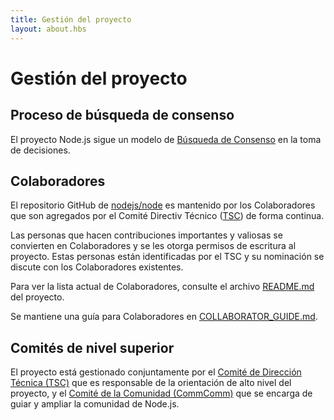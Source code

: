 ```yaml
---
title: Gestión del proyecto
layout: about.hbs
---
```

# Gestión del proyecto

## Proceso de búsqueda de consenso

El proyecto Node.js sigue un modelo de [Búsqueda de Consenso][] en la toma de decisiones.

## Colaboradores

El repositorio GitHub de [nodejs/node][] es mantenido por los Colaboradores que son agregados por el Comité Directiv Técnico ([TSC][]) de forma continua.

Las personas que hacen contribuciones importantes y valiosas se convierten en Colaboradores y se les otorga permisos de escritura al proyecto. Estas personas están identificadas por el TSC y su nominación se discute con los Colaboradores existentes. 

Para ver la lista actual de Colaboradores, consulte el archivo [README.md][] del proyecto.

Se mantiene una guía para Colaboradores en [COLLABORATOR_GUIDE.md][].

## Comités de nivel superior

El proyecto está gestionado conjuntamente por el [Comité de Dirección Técnica (TSC)][]
 que es responsable de la orientación de alto nivel del proyecto, y el
[Comité de la Comunidad (CommComm)][] que se encarga de guiar y ampliar la comunidad de Node.js.

[COLLABORATOR_GUIDE.md]: https://github.com/nodejs/node/blob/master/COLLABORATOR_GUIDE.md
[Comité de la Comunidad (CommComm)]: https://github.com/nodejs/community-committee/blob/master/Community-Committee-Charter.md
[Búsqueda de Consenso]: http://en.wikipedia.org/wiki/Consensus-seeking_decision-making
[README.md]: https://github.com/nodejs/node/blob/master/README.md#current-project-team-members
[Comité de Dirección Técnica (TSC)]: https://github.com/nodejs/TSC/blob/master/TSC-Charter.md
[TSC]: https://github.com/nodejs/TSC
[nodejs/node]: https://github.com/nodejs/node
